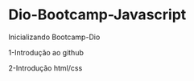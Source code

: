 # Dio-Bootcamp-Javascript

Inicializando Bootcamp-Dio

<p>1-Introdução ao github</p>
<p>2-Introdução html/css</p>

